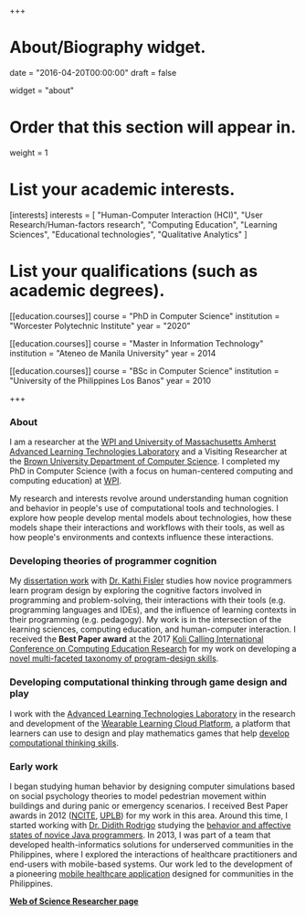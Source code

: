 +++
# About/Biography widget.

date = "2016-04-20T00:00:00"
draft = false

widget = "about"

# Order that this section will appear in.
weight = 1

# List your academic interests.
[interests]
  interests = [
    "Human-Computer Interaction (HCI)",
    "User Research/Human-factors research",
    "Computing Education",
    "Learning Sciences",
    "Educational technologies",
    "Qualitative Analytics"
  ]

# List your qualifications (such as academic degrees).
[[education.courses]]
  course = "PhD in Computer Science"
  institution = "Worcester Polytechnic Institute"
  year = "2020"

[[education.courses]]
  course = "Master in Information Technology"
  institution = "Ateneo de Manila University"
  year = 2014

[[education.courses]]
  course = "BSc in Computer Science"
  institution = "University of the Philippines Los Banos"
  year = 2010

+++

### **About**

I am a researcher at the [WPI and University of Massachusetts Amherst Advanced Learning Technologies Laboratory](http://alt.wpi.edu) and a Visiting Researcher at the [Brown University Department of Computer Science](https://cs.brown.edu/). I completed my PhD in Computer Science (with a focus on human-centered computing and computing education) at [WPI](https://www.cs.wpi.edu). 

My research and interests revolve around understanding human cognition and behavior in people's use of computational tools and technologies. I explore how people develop mental models about technologies, how these models shape their interactions and workflows with their tools, as well as how people's environments and contexts influence these interactions.

### **Developing theories of programmer cognition**

My [dissertation work](publication/dissertation-2020) with [Dr. Kathi Fisler](http://cs.brown.edu/~kfisler/) studies how novice programmers learn program design by exploring the cognitive factors involved in programming and problem-solving, their interactions with their tools (e.g. programming languages and IDEs), and the influence of learning contexts in their programming (e.g. pedagogy). My work is in the intersection of the learning sciences, computing education, and human-computer interaction. I received the **Best Paper award** at the 2017 [Koli Calling International Conference on Computing Education Research](https://www.kolicalling.fi/index.php/previous-koli-calling-conferences/koli-calling-2017/general-information-2017) for my work on developing a [novel multi-faceted taxonomy of program-design skills](publication/koli-2017-1).

### **Developing computational thinking through game design and play**
I work with the [Advanced Learning Technologies Laboratory](http://alt.wpi.edu) in the research and development of the [Wearable Learning Cloud Platform](http://wlcp.embodied.wpi.edu/), a platform that learners can use to design and play mathematics games that help [develop computational thinking skills](https://www.wpi.edu/news/wpi-researchers-awarded-grant-help-k-12-students-design-math-games).

### **Early work**

I began studying human behavior by designing computer simulations based on social psychology theories to model pedestrian movement within buildings and during panic or emergency scenarios. I received Best Paper awards in 2012 ([NCITE](publication/pitj-2013), [UPLB](publication/uplb-sfrc-2012)) for my work in this area. Around this time, I started working with [Dr. Didith Rodrigo](http://www.ateneo.edu/ls/sose/iscs/faculty/rodrigo-ma-mercedes-t) studying the [behavior and affective states of novice Java programmers](publication/jecr-2013). In 2013, I was part of a team that developed health-informatics solutions for underserved communities in the Philippines, where I explored the interactions of healthcare practitioners and end-users with mobile-based systems. Our work led to the development of a pioneering [mobile healthcare application](publication/mdm-2014) designed for communities in the Philippines.

**[Web of Science Researcher page](https://publons.com/researcher/AAD-8679-2020/)**
